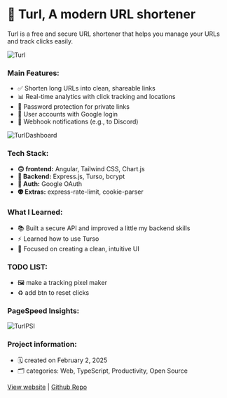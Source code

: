 # 🔗 Turl, A modern URL shortener
Turl is a free and secure URL shortener that helps you manage your URLs and track clicks easily.

![Turl](/images/turl.png)

### **Main Features:**
- ✅ Shorten long URLs into clean, shareable links
- 📊 Real-time analytics with click tracking and locations
- 🔐 Password protection for private links
- 👤 User accounts with Google login
- 📩 Webhook notifications (e.g., to Discord)

![TurlDashboard](/images/turl-dash.png)

### **Tech Stack:**
- **🙃 frontend:** Angular, Tailwind CSS, Chart.js
- **🫥 Backend:** Express.js, Turso, bcrypt
- **🤖 Auth:** Google OAuth
- **👽 Extras:** express-rate-limit, cookie-parser

### **What I Learned:**
- 📚 Built a secure API and improved a little my backend skills
- ⚡ Learned how to use Turso
- 🎨 Focused on creating a clean, intuitive UI

### **TODO LIST:**
- 🖼️ make a tracking pixel maker
- ♻️ add btn to reset clicks

### PageSpeed Insights:
![TurlPSI](/images/psi.svg)

### **Project information:**
- 🗓️ created on February 2, 2025
- 🗂️ categories: Web, TypeScript, Productivity, Open Source

[View website](https://eturl.vercel.app/s/turl) | [Github Repo](https://github.com/tudes00/Turl)
